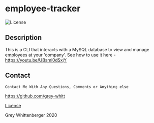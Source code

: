 # employee-tracker
![License](https://img.shields.io/badge/-Contributor_Covenant-blueviolet)

## Description
This is a CLI that interacts with a MySQL database to view and manage employees at your 'company'.
See how to use it here - https://youtu.be/UBsmi0dSxjY

## Contact
    Contact Me With Any Questions, Comments or Anything else
https://github.com/grey-whitt



[License](./contributor_covenant.md)

Grey Whittenberger 2020